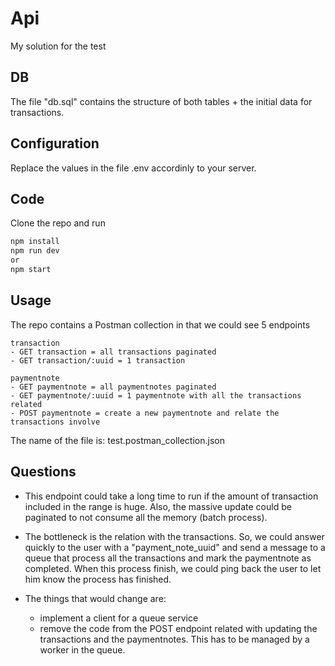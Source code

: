 # Api

My solution for the test

## DB

The file "db.sql" contains the structure of both tables + the initial data for transactions.

## Configuration

Replace the values in the file .env accordinly to your server.

## Code

Clone the repo and run 

```bash
npm install
npm run dev
or
npm start
```

## Usage

The repo contains a Postman collection in that we could see 5 endpoints

```
transaction
- GET transaction = all transactions paginated
- GET transaction/:uuid = 1 transaction

paymentnote
- GET paymentnote = all paymentnotes paginated
- GET paymentnote/:uuid = 1 paymentnote with all the transactions related
- POST paymentnote = create a new paymentnote and relate the transactions involve
```

The name of the file is: test.postman_collection.json

## Questions

- This endpoint could take a long time to run if the amount of transaction included in the range is huge. Also, the massive update could be paginated to not consume all the memory (batch process).

- The bottleneck is the relation with the transactions. So, we could answer quickly to the user with a "payment_note_uuid" and send a message to a queue that process all the transactions and mark the paymentnote as completed. When this process finish, we could ping back the user to let him know the process has finished.

- The things that would change are:
    - implement a client for a queue service
    - remove the code from the POST endpoint related with updating the transactions and the paymentnotes. This has to be managed by a worker in the queue.
